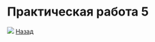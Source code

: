 #  Практическая работа 5
![ ](https://github.com/caidzitcu/mdc0103/blob/master/pr5/1.gif=200x100)
[Назад](https://github.com/caidzitcu/mdc0103/blob/master/readme.md)